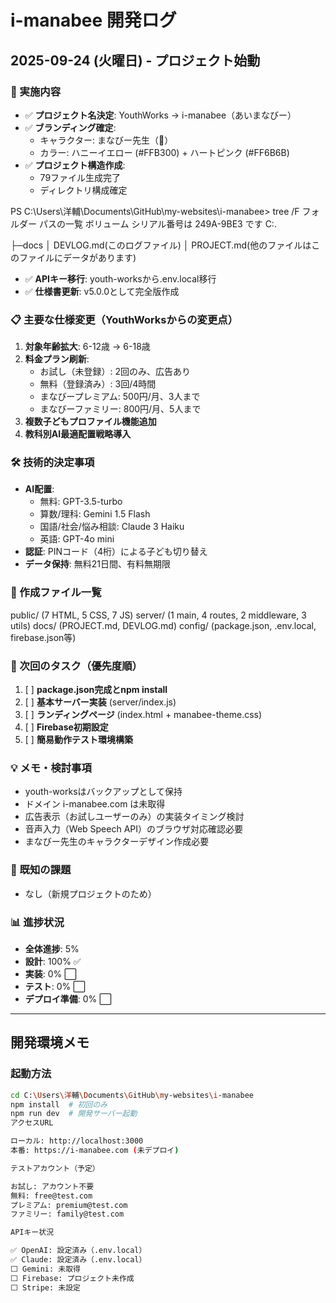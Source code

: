# i-manabee 開発ログ

## 2025-09-24 (火曜日) - プロジェクト始動

### 🚀 実施内容
- ✅ **プロジェクト名決定**: YouthWorks → i-manabee（あいまなびー）
- ✅ **ブランディング確定**: 
  - キャラクター: まなびー先生（🐝）
  - カラー: ハニーイエロー (#FFB300) + ハートピンク (#FF6B6B)
- ✅ **プロジェクト構造作成**:
  - 79ファイル生成完了
  - ディレクトリ構成確定
  
PS C:\Users\洋輔\Documents\GitHub\my-websites\i-manabee> tree /F
フォルダー パスの一覧
ボリューム シリアル番号は 249A-9BE3 です
C:.

├─docs
│      DEVLOG.md(このログファイル)
│      PROJECT.md(他のファイルはこのファイルにデータがあります)

- ✅ **APIキー移行**: youth-worksから.env.local移行
- ✅ **仕様書更新**: v5.0.0として完全版作成

### 📋 主要な仕様変更（YouthWorksからの変更点）
1. **対象年齢拡大**: 6-12歳 → 6-18歳
2. **料金プラン刷新**:
   - お試し（未登録）: 2回のみ、広告あり
   - 無料（登録済み）: 3回/4時間
   - まなびープレミアム: 500円/月、3人まで
   - まなびーファミリー: 800円/月、5人まで
3. **複数子どもプロファイル機能追加**
4. **教科別AI最適配置戦略導入**

### 🛠 技術的決定事項
- **AI配置**:
  - 無料: GPT-3.5-turbo
  - 算数/理科: Gemini 1.5 Flash
  - 国語/社会/悩み相談: Claude 3 Haiku
  - 英語: GPT-4o mini
- **認証**: PINコード（4桁）による子ども切り替え
- **データ保持**: 無料21日間、有料無期限

### 📂 作成ファイル一覧
public/ (7 HTML, 5 CSS, 7 JS)
server/ (1 main, 4 routes, 2 middleware, 3 utils)
docs/ (PROJECT.md, DEVLOG.md)
config/ (package.json, .env.local, firebase.json等)

### 🎯 次回のタスク（優先度順）
1. [ ] **package.json完成とnpm install**
2. [ ] **基本サーバー実装** (server/index.js)
3. [ ] **ランディングページ** (index.html + manabee-theme.css)
4. [ ] **Firebase初期設定**
5. [ ] **簡易動作テスト環境構築**

### 💡 メモ・検討事項
- youth-worksはバックアップとして保持
- ドメイン i-manabee.com は未取得
- 広告表示（お試しユーザーのみ）の実装タイミング検討
- 音声入力（Web Speech API）のブラウザ対応確認必要
- まなびー先生のキャラクターデザイン作成必要

### 🐛 既知の課題
- なし（新規プロジェクトのため）

### 📊 進捗状況
- **全体進捗**: 5%
- **設計**: 100% ✅
- **実装**: 0% ⬜
- **テスト**: 0% ⬜
- **デプロイ準備**: 0% ⬜

---

## 開発環境メモ

### 起動方法
```bash
cd C:\Users\洋輔\Documents\GitHub\my-websites\i-manabee
npm install  # 初回のみ
npm run dev  # 開発サーバー起動
アクセスURL

ローカル: http://localhost:3000
本番: https://i-manabee.com (未デプロイ)

テストアカウント（予定）

お試し: アカウント不要
無料: free@test.com
プレミアム: premium@test.com
ファミリー: family@test.com

APIキー状況

✅ OpenAI: 設定済み（.env.local）
✅ Claude: 設定済み（.env.local）
⬜ Gemini: 未取得
⬜ Firebase: プロジェクト未作成
⬜ Stripe: 未設定

